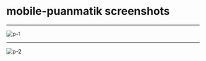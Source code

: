 # mobile-puanmatik screenshots
___
![p-1](https://user-images.githubusercontent.com/47063371/58669339-8beb9e00-8344-11e9-9ee6-84ef220d221e.png)
___
![p-2](https://user-images.githubusercontent.com/47063371/58669341-8e4df800-8344-11e9-8e0d-781e2c78515f.png)

